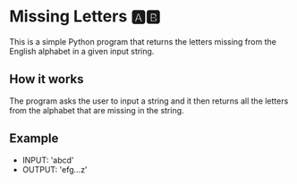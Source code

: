 # Missing Letters 🅰️🅱️

This is a simple Python program that returns the letters missing from the English alphabet in a given input string.

## How it works

The program asks the user to input a string and it then returns all the letters from the alphabet that are missing
in the string.


## Example
- INPUT:  'abcd'
- OUTPUT: 'efg...z'
